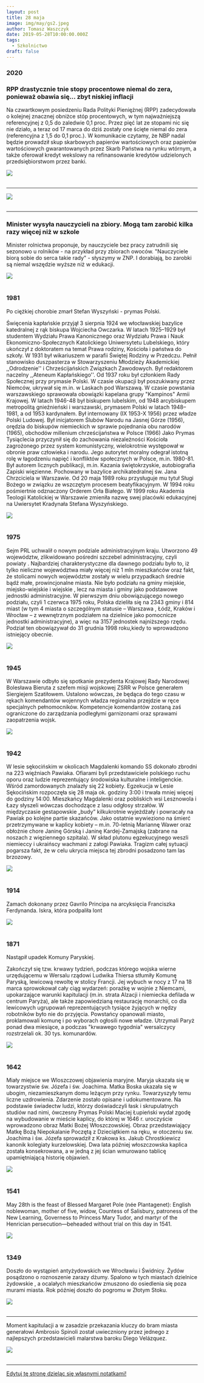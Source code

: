 ```yaml
---
layout: post
title: 28 maja
image: img/may/gs2.jpeg
author: Tomasz Waszczyk
date: 2019-05-28T10:00:00.000Z
tags:
  - Szkolnictwo
draft: false
---
```


### 2020

### RPP drastycznie tnie stopy procentowe niemal do zera, ponieważ obawia się... zbyt niskiej inflacji

Na czwartkowym posiedzeniu Rada Polityki Pieniężnej (RPP) zadecydowała o kolejnej znacznej obniżce stóp procentowych, w tym najważniejszą referencyjnej z 0,5 do zaledwie 0,1 proc. Przez pięć lat ze stopami nic się nie działo, a teraz od 17 marca do dziś zostały one ścięte niemal do zera (referencyjna z 1,5 do 0,1 proc.).
W komunikacie czytamy, że NBP nadal będzie prowadził skup skarbowych papierów wartościowych oraz papierów wartościowych gwarantowanych przez Skarb Państwa na rynku wtórnym, a także oferował kredyt wekslowy na refinansowanie kredytów udzielonych przedsiębiorstwom przez banki.

<img src="./img/may/nbp.png"><br><br>

---

<img src="./img/may/gs2.jpeg"><br><br>

---

### Minister wysyła nauczycieli na zbiory. Mogą tam zarobić kilka razy więcej niż w szkole

Minister rolnictwa proponuje, by nauczyciele bez pracy zatrudnili się sezonowo u rolników - na przykład przy zbiorach owoców. "Nauczyciele biorą sobie do serca takie rady" - słyszymy w ZNP. I dorabiają, bo zarobki są niemal wszędzie wyższe niż w edukacji.

<img src="./img/may/szkolnictwo2020.jpeg"><br><br>

### 1981

Po ciężkiej chorobie zmarł Stefan Wyszyński - prymas Polski.

Święcenia kapłańskie przyjął 3 sierpnia 1924 we włocławskiej bazylice katedralnej z rąk biskupa Wojciecha Owczarka. W latach 1925–1929 był studentem Wydziału Prawa Kanonicznego oraz Wydziału Prawa i Nauk Ekonomiczno-Społecznych Katolickiego Uniwersytetu Lubelskiego, który ukończył z doktoratem na temat Prawa rodziny, Kościoła i państwa do szkoły.
W 1931 był wikariuszem w parafii Świętej Rodziny w Przedczu.
Pełnił stanowisko duszpasterza w Stowarzyszeniu Młodzieży Akademickiej ,,Odrodzenie'' i Chrześcijańskich Związkach Zawodowych. Był redaktorem naczelny ,,Ateneum Kapłańskiego''. Od 1937 roku był członkiem Rady Społecznej przy prymasie Polski. W czasie okupacji był poszukiwany przez Niemców, ukrywał się m.in. w Laskach pod Warszawą. W czasie powstania warszawskiego sprawowała obowiązki kapelana grupy "Kampinos" Armii Krajowej. W latach 1946-48 był biskupem lubelskim, od 1948 arcybiskupem metropolitą gnieźnieński i warszawski, prymasem Polski w latach 1948–1981, a od 1953 kardynałem. Był internowany (IX 1953-X 1956) przez władze Polski Ludowej. Był inicjatorem Ślubów Narodu na Jasnej Górze (1956), orędzia do biskupów niemieckich w sprawie pojednania obu narodów (1965), obchodów millenium chrześcijaństwa w Polsce (1966) Jako Prymas Tysiąclecia przyczynił się do zachowania niezależności Kościoła zagrożonego przez system komunistyczny, wielokrotnie występował w obronie praw człowieka i narodu. Jego autorytet moralny odegrał istotną rolę w łagodzeniu napięć i konfliktów społecznych w Polsce, m.in. 1980-81. Był autorem licznych publikacji, m.in. Kazania świętokrzyskie, autobiografia Zapiski więzienne. Pochowany w bazylice archikatedralnej św. Jana Chrzciciela w Warszawie. Od 20 maja 1989 roku przysługuje mu tytuł Sługi Bożego w związku ze wszczętym procesem beatyfikacyjnym. W 1994 roku pośmiertnie odznaczony Orderem Orła Białego. W 1999 roku Akademia Teologii Katolickiej w Warszawie zmieniła nazwę swej placówki edukacyjnej na Uwiersytet Kradynała Stefana Wyszyńskiego.

<img src="./img/may/wyszynski2.jpg"><br><br>

### 1975

Sejm PRL uchwalił o nowym podziale administracyjnym kraju.
Utworzono 49 województw, zlikwidowano pośredni szczebel administracyjny, czyli powiaty . Najbardziej charakterystyczne dla
dawnego podziału było to, iż tylko nieliczne województwa miały więcej niż 1 mln mieszkańców oraz fakt, że stolicami nowych województw zostały w wielu przypadkach średnie bądź małe, prowincjonalne miasta.
Nie było podziału na gminy miejskie, miejsko-wiejskie i wiejskie , lecz na miasta i gminy jako podstawowe jednostki administracyjne. W pierwszym dniu obowiązującego nowego podziału, czyli 1 czerwca 1975 roku, Polska dzieliła się na 2343 gminy i 814 miast (w tym 4 miasta o szczególnym statusie – Warszawa , Łódź, Kraków i Wrocław – z wewnętrznym podziałem na dzielnice jako pomocnicze
jednostki administracyjne), a więc na 3157 jednostek najniższego rzędu.
Podział ten obowiązywał do 31 grudnia 1998 roku,kiedy to wprowadzono istniejący obecnie.

<img src="./img/may/podzialwojewodzki.jpg"><br><br>

### 1945

W Warszawie odbyło się spotkanie prezydenta Krajowej Rady Narodowej Bolesława Bieruta z szefem misji wojskowej ZSRR w Polsce generałem Siergiejem Szatiłowem. Ustalono wówczas, że będąca do tego czasu w rękach komendantów wojennych władza regionalna przejdzie w ręce specjalnych pełnomocników. Kompetencje komendantów zostaną zaś ograniczone do zarządzania podległymi garnizonami oraz sprawami zaopatrzenia wojsk.

<img src="./img/may/bierut.jpg"><br><br>

### 1942

W lesie sękocińskim w okolicach Magdalenki komando SS dokonało zbrodni na 223 więźniach Pawiaka.
Ofiarami byli przedstawiciele polskiego ruchu oporu oraz ludzie reprezentujący środowiska kulturalne i inteligenckie. Wśród zamordowanych znalazły się 22 kobiety.
Egzekucja w Lesie Sękocińskim rozpoczęła się 28 maja ok. godziny 3:00 i trwała mniej więcej do godziny 14:00. Mieszkańcy
Magdalenki oraz pobliskich wsi Lesznowola i Łazy słyszeli wówczas dochodzące z lasu
odgłosy strzałów. W międzyczasie
gestapowskie „budy” kilkukrotnie
wyjeżdżały i powracały na Pawiak po kolejne partie skazańców. Jako ostatnie wywieziono na śmierć przetrzymywane w kaplicy kobiety – m.in. 70-letnią Mariannę Wawer oraz obłożnie chore Janinę Górską i Janinę Kardej-Zamajską (zabrane na noszach z więziennego szpitala). W skład plutonu egzekucyjnego weszli niemieccy i ukraińscy wachmani z załogi Pawiaka.
Tragizm całej sytuacji pogarsza fakt, że w celu ukrycia miejsca tej zbrodni posadzono tam las brzozowy.

<img src="./img/may/pawiakpomscimy.jpg"><br><br>

### 1914

Zamach dokonany przez Gavrilo Principa na arcyksięcia Franciszka Ferdynanda. Iskra, która podpaliła lont

<img src="./img/may/principa.jpg"><br><br>

### 1871

Nastąpił upadek Komuny Paryskiej.

Zakończył się tzw. krwawy tydzień, podczas którego wojska wierne urzędującemu w Wersalu rządowi Ludwika Thiersa stłumiły Komunę Paryską, lewicową rewoltę w stolicy Francji. Jej wybuch w nocy z 17 na 18 marca sprowokował cały ciąg wydarzeń: porażkę w wojnie z Niemcami, upokarzające warunki kapitulacji (m.in. strata Alzacji i niemiecka defilada w centrum Paryża), ale także zapowiedzianą restaurację monarchii, co dla lewicowych ugrupowań reprezentujących tysiące żyjących w nędzy robotników było nie do przyjęcia. Powstańcy opanowali miasto, proklamowali komunę i po wyborach ogłosili nowe władze. Utrzymali Paryż ponad dwa miesiące, a podczas "krwawego tygodnia" wersalczycy rozstrzelali ok. 30 tys. komunardów.

<img src="./img/may/upadekkomuny.jpg"><br><br>

### 1642

Miały miejsce we Wloszczowej objawienia maryjne.
Maryja ukazała się w towarzystwie św. Józefa i św. Joachima.
Matka Boska ukazała się w ubogim, niezamieszkanym domu leżącym przy rynku. Towarzyszyły temu liczne uzdrowienia.
Zdarzenie zostało opisane i udokumentowane.
Na podstawie świadectw ludzi, którzy doświadczyli łask i skrupulatnych studiów nad
nimi, ówczesny Prymas Polski Maciej Łupieński wydał zgodę na wybudowanie w mieście kaplicy, do której w 1646 r. uroczyście
wprowadzono obraz Matki Bożej
Włoszczowskiej.
Obraz przedstawiający Matkę Bożą
Niepokalanie Poczętą z Dzieciątkiem na ręku, w otoczeniu św. Joachima i św. Józefa sprowadził z Krakowa ks. Jakub Chrostkiewicz kanonik kolegiaty kurzelowskiej. Dwa lata później włoszczowska kaplica została
konsekrowana, a w jedną z jej ścian wmurowano tablicę upamiętniającą historię objawień.

<img src="./img/may/wloszczowa.jpg"><br><br>

### 1541

May 28th is the feast of Blessed Margaret Pole (née Plantagenet): English noblewoman, mother of five, widow, Countess of Salisbury, patroness of the New Learning, Governess to Princess Mary Tudor, and martyr of the Henrician persecution—beheaded without trial on this day in 1541.

<img src="./img/may/margaretpole.jpeg"><br><br>

### 1349

Doszło do wystąpień antyżydowskich we Wrocławiu i Świdnicy. Żydów posądzono o roznoszenie zarazy dżumy. Spalono w tych miastach dzielnice żydowskie , a ocalałych mieszkańców zmuszono do osiedlenia się poza murami miasta. Rok później doszło do pogromu w Złotym Stoku.

<img src="./img/may/pogrodzydow.jpg"><br><br>

---

Moment kapitulacji a w zasadzie przekazania kluczy do bram miasta generałowi Ambrosio Spinoli został uwieczniony przez jednego z najlepszych przedstawicieli malarstwa baroku Diego Velázquez.

<img src="./img/may/spinoli.jpg"><br><br>

---

<a href="https://github.com/TomaszWaszczyk/historia.waszczyk.com/edit/master/src/content/may-28.md" target="_blank">Edytuj tę stronę dzieląc się własnymi notatkami!</a>
